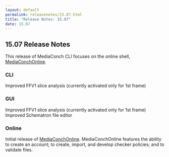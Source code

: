 ```yaml
---
layout: default
permalink: releasenotes/15.07.html
title: "Release Notes: 15.07"
date: 15.07
---
```

## 15.07 Release Notes

This release of MediaConch CLI focuses on the online shell, [MediaConchOnline](https://mediaarea.net/MediaConchOnline/).

### CLI

Improved FFV1 slice analysis (currently activated only for 1st frame)

### GUI

Improved FFV1 slice analysis (currently activated only for 1st frame)
Improved Schematron file editor

### Online

Initial release of [MediaConchOnline](https://mediaarea.net/MediaConchOnline/). MediaConchOnline features the ability to create an account; to create, import, and develop checker policies; and to validate files.
